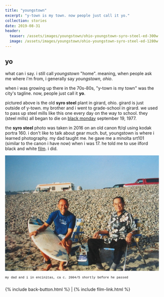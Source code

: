 ```yaml
---
title: "youngstown"
excerpt: "y-town is my town. now people just call it yo."
collection: stories
date: 2019-08-31
header:
  teaser: /assets/images/youngstown/ohio-youngstown-syro-steel-ed-300w.jpg
  image: /assets/images/youngstown/ohio-youngstown-syro-steel-ed-1280w.jpg
---
```

## yo

what can i say. i still call *youngstown* "home". meaning, when people ask me where i'm from, i generally say *youngstown, ohio*.

when i was growing up there in the 70s-80s, "y-town is my town" was the city's tagline. now, people just call it **yo**.

pictured above is the old **syro steel** plant in girard, ohio. girard is just outside of y-town. my brother and i went to grade-school in girard. we used to pass up steel mills like this one every day on the way to school. they (steel mills) all began to die on [black monday](https://www.wkbn.com/news/40-years-later-effects-of-black-monday-still-apparent-in-youngstown/) september 19, 1977.

the **syro steel** photo was taken in 2016 on an old canon ft/ql using kodak portra 160. i don't like to talk about gear much. but, youngstown is where i learned photography. my dad taught me. he gave me a minolta srt101 (similar to the canon i have now) when i was 17. he told me to use ilford black and white [film](/photography/film). i did.

![encinitas, ca](/assets/images/youngstown/mark-dad-encinitas-beach-wb.jpeg "encinitas, ca c. 2004/5")
<div style="font-family: courier; font-size: 0.75em; line-height: 1; padding-bottom: 1em;">my dad and i in encinitas, ca c. 2004/5 shortly before he passed</div>

{% include back-button.html %} | {% include film-link.html %}